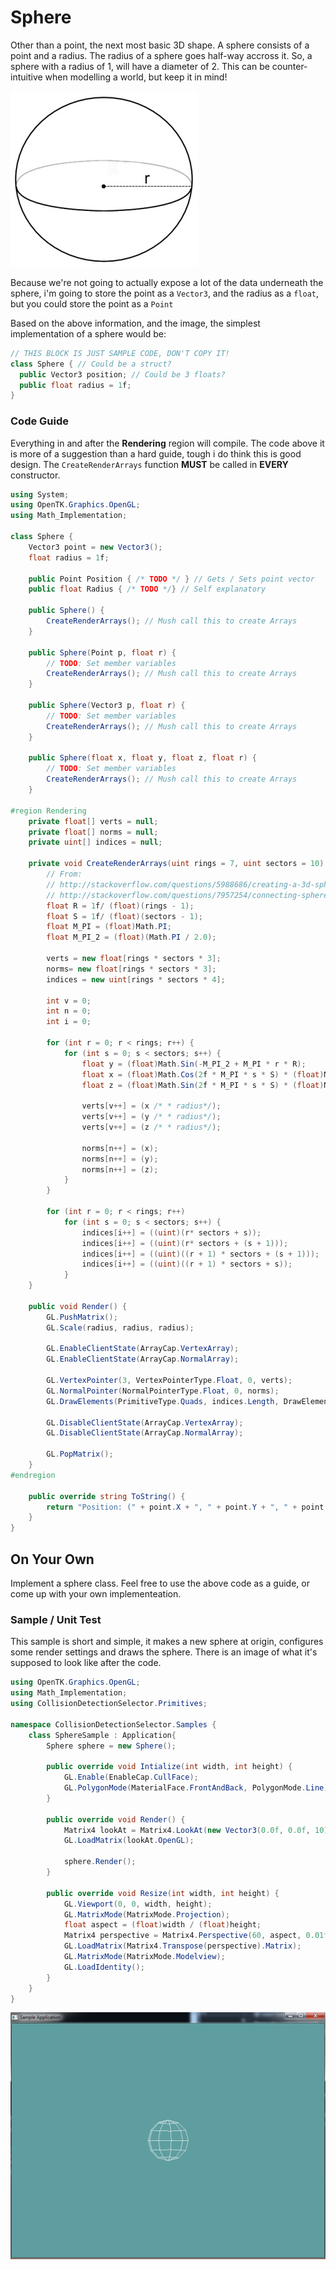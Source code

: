 # Sphere

Other than a point, the next most basic 3D  shape. A sphere consists of a point and a radius. The radius of a sphere goes half-way accross it. So, a sphere with a radius of 1, will have a diameter of 2. This can be counter-intuitive when modelling a world, but keep it in mind!

![SPHERE](sphere.jpg)

Because we're not going to actually expose a lot of the data underneath the sphere, i'm going to store the point as a ```Vector3```, and the radius as a ```float```, but you could store the point as a ```Point```

Based on the above information, and the image, the simplest implementation of a sphere would be:

```cs
// THIS BLOCK IS JUST SAMPLE CODE, DON'T COPY IT!
class Sphere { // Could be a struct?
  public Vector3 position; // Could be 3 floats?
  public float radius = 1f;
}
```

### Code Guide

Everything in and after the __Rendering__ region will compile. The code above it is more of a suggestion than a hard guide, tough i do think this is good design. The ```CreateRenderArrays``` function __MUST__ be called in __EVERY__ constructor.

```cs
using System;
using OpenTK.Graphics.OpenGL;
using Math_Implementation;

class Sphere {
    Vector3 point = new Vector3();
    float radius = 1f;

    public Point Position { /* TODO */ } // Gets / Sets point vector
    public float Radius { /* TODO */} // Self explanatory

    public Sphere() {
        CreateRenderArrays(); // Mush call this to create Arrays
    }

    public Sphere(Point p, float r) {
        // TODO: Set member variables
        CreateRenderArrays(); // Mush call this to create Arrays
    }

    public Sphere(Vector3 p, float r) {
        // TODO: Set member variables
        CreateRenderArrays(); // Mush call this to create Arrays
    }
    
    public Sphere(float x, float y, float z, float r) {
        // TODO: Set member variables
        CreateRenderArrays(); // Mush call this to create Arrays
    }

#region Rendering
    private float[] verts = null;
    private float[] norms = null;
    private uint[] indices = null;

    private void CreateRenderArrays(uint rings = 7, uint sectors = 10) {
        // From:
        // http://stackoverflow.com/questions/5988686/creating-a-3d-sphere-in-opengl-using-visual-c/5989676#5989676
        // http://stackoverflow.com/questions/7957254/connecting-sphere-vertices-opengl
        float R = 1f/ (float)(rings - 1);
        float S = 1f/ (float)(sectors - 1);
        float M_PI = (float)Math.PI;
        float M_PI_2 = (float)(Math.PI / 2.0);

        verts = new float[rings * sectors * 3];
        norms= new float[rings * sectors * 3];
        indices = new uint[rings * sectors * 4];

        int v = 0;
        int n = 0;
        int i = 0;

        for (int r = 0; r < rings; r++) {
            for (int s = 0; s < sectors; s++) {
                float y = (float)Math.Sin(-M_PI_2 + M_PI * r * R);
                float x = (float)Math.Cos(2f * M_PI * s * S) * (float)Math.Sin(M_PI * r * R);
                float z = (float)Math.Sin(2f * M_PI * s * S) * (float)Math.Sin(M_PI * r * R);

                verts[v++] = (x /* * radius*/);
                verts[v++] = (y /* * radius*/);
                verts[v++] = (z /* * radius*/);

                norms[n++] = (x);
                norms[n++] = (y);
                norms[n++] = (z);
            }
        }

        for (int r = 0; r < rings; r++)
            for (int s = 0; s < sectors; s++) {
                indices[i++] = ((uint)(r* sectors + s));
                indices[i++] = ((uint)(r* sectors + (s + 1)));
                indices[i++] = ((uint)((r + 1) * sectors + (s + 1)));
                indices[i++] = ((uint)((r + 1) * sectors + s));
            }
    }

    public void Render() {
        GL.PushMatrix();
        GL.Scale(radius, radius, radius);

        GL.EnableClientState(ArrayCap.VertexArray);
        GL.EnableClientState(ArrayCap.NormalArray);

        GL.VertexPointer(3, VertexPointerType.Float, 0, verts);
        GL.NormalPointer(NormalPointerType.Float, 0, norms);
        GL.DrawElements(PrimitiveType.Quads, indices.Length, DrawElementsType.UnsignedInt, indices);

        GL.DisableClientState(ArrayCap.VertexArray);
        GL.DisableClientState(ArrayCap.NormalArray);

        GL.PopMatrix();
    }
#endregion

    public override string ToString() {
        return "Position: (" + point.X + ", " + point.Y + ", " + point.Z + "), Radius: " + radius;
    }
}
```

## On Your Own

Implement a sphere class. Feel free to use the above code as a guide, or come up with your own implementeation.

### Sample / Unit Test

This sample is short and simple, it makes a new sphere at origin, configures some render settings and draws the sphere. There is an image of what it's supposed to look like after the code.

```cs
using OpenTK.Graphics.OpenGL;
using Math_Implementation;
using CollisionDetectionSelector.Primitives;

namespace CollisionDetectionSelector.Samples {
    class SphereSample : Application{
        Sphere sphere = new Sphere();

        public override void Intialize(int width, int height) {
            GL.Enable(EnableCap.CullFace);
            GL.PolygonMode(MaterialFace.FrontAndBack, PolygonMode.Line);
        }

        public override void Render() {
            Matrix4 lookAt = Matrix4.LookAt(new Vector3(0.0f, 0.0f, 10), new Vector3(0.0f, 0.0f, 0.0f), new Vector3(0.0f, 1.0f, 0.0f));
            GL.LoadMatrix(lookAt.OpenGL);

            sphere.Render();
        }

        public override void Resize(int width, int height) {
            GL.Viewport(0, 0, width, height);
            GL.MatrixMode(MatrixMode.Projection);
            float aspect = (float)width / (float)height;
            Matrix4 perspective = Matrix4.Perspective(60, aspect, 0.01f, 1000.0f);
            GL.LoadMatrix(Matrix4.Transpose(perspective).Matrix);
            GL.MatrixMode(MatrixMode.Modelview);
            GL.LoadIdentity();
        }
    }
}
```

![UNIT_RESULT](sphere_sample.png)
